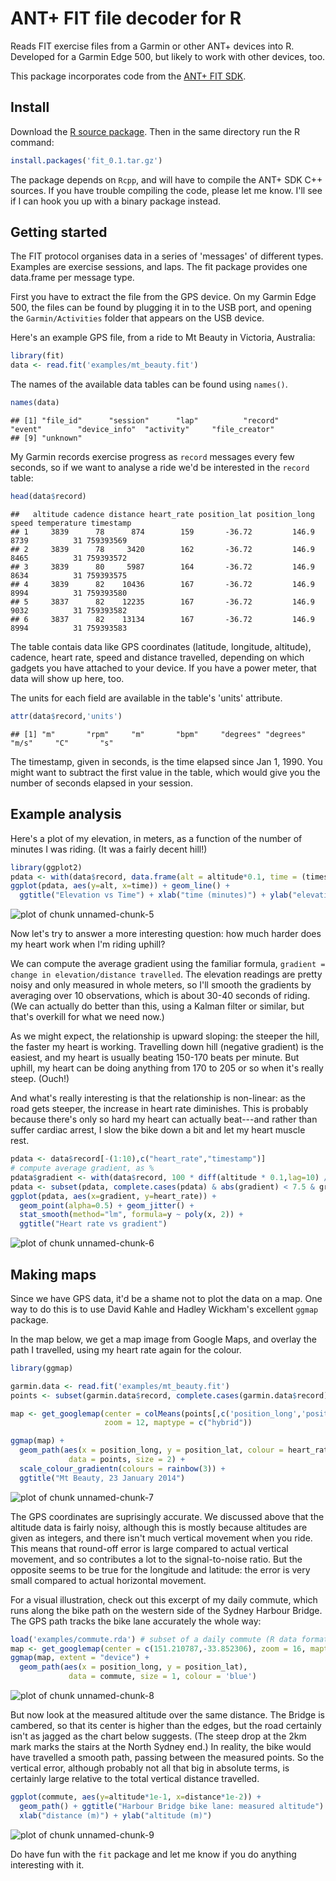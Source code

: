 ANT+ FIT file decoder for R
===========================



Reads FIT exercise files from a Garmin or other ANT+ devices into R. Developed for a Garmin Edge 500, but likely to work with other devices, too.

This package incorporates code from the [ANT+ FIT SDK](http://www.thisisant.com/resources/fit).

Install
-------

Download the [R source package](https://github.com/kuperov/fit/releases/download/v0.1/fit_0.1.tar.gz). Then in the same directory run the R command:
```R
install.packages('fit_0.1.tar.gz')
```
The package depends on `Rcpp`, and will have to compile the ANT+ SDK C++ sources. If you have trouble compiling the code, please let me know. I'll see if I can hook you up with a binary package instead.

Getting started
---------------

The FIT protocol organises data in a series of 'messages' of different types.
Examples are exercise sessions, and laps. The fit package provides one data.frame
per message type.

First you have to extract the file from the GPS device. On my Garmin Edge 500, the files can be found by plugging it in to the USB port, and opening the `Garmin/Activities` folder that appears on the USB device.

Here's an example GPS file, from a ride to Mt Beauty in Victoria, Australia:

```r
library(fit)
data <- read.fit('examples/mt_beauty.fit')
```
The names of the available data tables can be found using `names()`. 

```r
names(data)
```

```
## [1] "file_id"      "session"      "lap"          "record"       "event"        "device_info"  "activity"     "file_creator"
## [9] "unknown"
```
My Garmin records exercise progress as `record` messages every few seconds, so if we want to analyse a ride we'd be interested in the `record` table:

```r
head(data$record)
```

```
##   altitude cadence distance heart_rate position_lat position_long speed temperature timestamp
## 1     3839      78      874        159       -36.72         146.9  8739          31 759393569
## 2     3839      78     3420        162       -36.72         146.9  8465          31 759393572
## 3     3839      80     5987        164       -36.72         146.9  8634          31 759393575
## 4     3839      82    10436        167       -36.72         146.9  8994          31 759393580
## 5     3837      82    12235        167       -36.72         146.9  9032          31 759393582
## 6     3837      82    13134        167       -36.72         146.9  8994          31 759393583
```

The table contais data like GPS coordinates (latitude, longitude, altitude), cadence, heart rate, speed 
and distance travelled, depending on which gadgets you have attached to your device. If you have a power
meter, that data will show up here, too. 

The units for each field are available in the table's 'units' attribute. 

```r
attr(data$record,'units')
```

```
## [1] "m"       "rpm"     "m"       "bpm"     "degrees" "degrees" "m/s"     "C"       "s"
```

The timestamp, given in seconds, is the time elapsed since Jan 1, 1990. You might want to subtract the first value in the table, which would give you the number of seconds elapsed in your session.

Example analysis
----------------
Here's a plot of my elevation, in meters, as a function of the number of minutes I was riding. (It was a fairly decent hill!)

```r
library(ggplot2)
pdata <- with(data$record, data.frame(alt = altitude*0.1, time = (timestamp-timestamp[1])/60))
ggplot(pdata, aes(y=alt, x=time)) + geom_line() +
  ggtitle("Elevation vs Time") + xlab("time (minutes)") + ylab("elevation (m)")
```

![plot of chunk unnamed-chunk-5](figure/unnamed-chunk-5.png) 

Now let's try to answer a more interesting question: how much harder does my heart work when I'm riding uphill?

We can compute the average gradient using the familiar formula, `gradient = change in elevation/distance travelled`. 
The elevation readings are pretty noisy and only measured in whole meters, so I'll smooth the gradients by averaging over 10 observations, which is about 30-40 seconds of riding. (We can actually do better than this, using a Kalman filter or similar, but that's overkill for what we need now.)

As we might expect, the relationship is upward sloping: the steeper the hill, the faster my heart is working. Travelling down hill (negative gradient) is the easiest, and my heart is usually beating 150-170 beats per minute. But uphill, my heart can be doing anything from 170 to 205 or so when it's really steep. (Ouch!) 

And what's really interesting is that the relationship is non-linear: as the road gets steeper, the increase in heart rate diminishes. This is probably because there's only so hard my heart can actually beat---and rather than suffer cardiac arrest, I slow the bike down a bit and let my heart muscle rest.

```r
pdata <- data$record[-(1:10),c("heart_rate","timestamp")]
# compute average gradient, as %
pdata$gradient <- with(data$record, 100 * diff(altitude * 0.1,lag=10) / diff(distance * 0.01,lag=10))
pdata <- subset(pdata, complete.cases(pdata) & abs(gradient) < 7.5 & gradient != 0) # drop outliers
ggplot(pdata, aes(x=gradient, y=heart_rate)) + 
  geom_point(alpha=0.5) + geom_jitter() +
  stat_smooth(method="lm", formula=y ~ poly(x, 2)) +
  ggtitle("Heart rate vs gradient")
```

![plot of chunk unnamed-chunk-6](figure/unnamed-chunk-6.png) 

Making maps
-----------
Since we have GPS data, it'd be a shame not to plot the data on a map. One way to do this is to use David Kahle and Hadley Wickham's excellent `ggmap` package.

In the map below, we get a map image from Google Maps, and overlay the path I travelled, using my heart rate again for the colour.

```r
library(ggmap)

garmin.data <- read.fit('examples/mt_beauty.fit')
points <- subset(garmin.data$record, complete.cases(garmin.data$record))

map <- get_googlemap(center = colMeans(points[,c('position_long','position_lat')]),
                     zoom = 12, maptype = c("hybrid"))

ggmap(map) +
  geom_path(aes(x = position_long, y = position_lat, colour = heart_rate),
             data = points, size = 2) +
  scale_colour_gradientn(colours = rainbow(3)) +
  ggtitle("Mt Beauty, 23 January 2014")
```

![plot of chunk unnamed-chunk-7](figure/unnamed-chunk-7.png) 

The GPS coordinates are suprisingly accurate. We discussed above that the altitude data is fairly noisy, although this is mostly because altitudes are given as integers, and there isn't much vertical movement when you ride. This means that round-off error is large compared to actual vertical movement, and so contributes a lot to the signal-to-noise ratio. But the opposite seems to be true for the longitude and latitude: the error is very small compared to actual horizontal movement.

For a visual illustration, check out this excerpt of my daily commute, which runs along the bike path on the western side of the Sydney Harbour Bridge. The GPS path tracks the bike lane accurately the whole way:

```r
load('examples/commute.rda') # subset of a daily commute (R data format)
map <- get_googlemap(center = c(151.210787,-33.852306), zoom = 16, maptype = c("satellite")) # Harbour Bridge
ggmap(map, extent = "device") +
  geom_path(aes(x = position_long, y = position_lat),
             data = commute, size = 1, colour = 'blue')
```

![plot of chunk unnamed-chunk-8](figure/unnamed-chunk-8.png) 

But now look at the measured altitude over the same distance. The Bridge is cambered, so that its center is higher than the edges, but the road certainly isn't as jagged as the chart below suggests. (The steep drop at the 2km mark marks the stairs at the North Sydney end.) In reality, the bike would have travelled a smooth path, passing between the measured points. So the vertical error, although probably not all that big in absolute terms, is certainly large relative to the total vertical distance travelled.

```r
ggplot(commute, aes(y=altitude*1e-1, x=distance*1e-2)) + 
  geom_path() + ggtitle("Harbour Bridge bike lane: measured altitude") +
  xlab("distance (m)") + ylab("altitude (m)")
```

![plot of chunk unnamed-chunk-9](figure/unnamed-chunk-9.png) 

Do have fun with the `fit` package and let me know if you do anything interesting with it.
